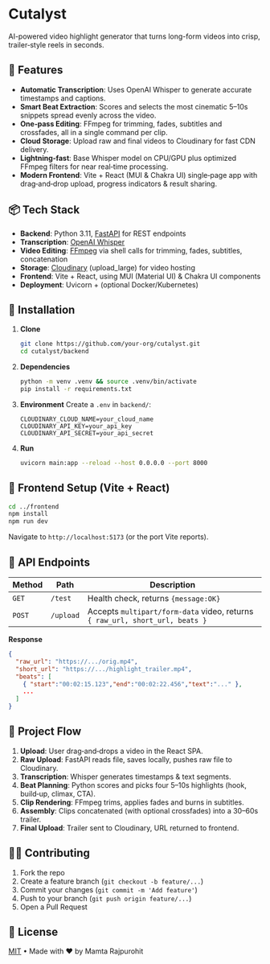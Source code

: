 # Cutalyst

AI-powered video highlight generator that turns long-form videos into crisp, trailer‑style reels in seconds.

## 🚀 Features

* **Automatic Transcription**: Uses OpenAI Whisper to generate accurate timestamps and captions.
* **Smart Beat Extraction**: Scores and selects the most cinematic 5–10s snippets spread evenly across the video.
* **One‑pass Editing**: FFmpeg for trimming, fades, subtitles and crossfades, all in a single command per clip.
* **Cloud Storage**: Upload raw and final videos to Cloudinary for fast CDN delivery.
* **Lightning‑fast**: Base Whisper model on CPU/GPU plus optimized FFmpeg filters for near real‑time processing.
* **Modern Frontend**: Vite + React (MUI & Chakra UI) single‑page app with drag‑and‑drop upload, progress indicators & result sharing.

## 📦 Tech Stack

* **Backend**: Python 3.11, [FastAPI](https://fastapi.tiangolo.com/) for REST endpoints
* **Transcription**: [OpenAI Whisper](https://github.com/openai/whisper)
* **Video Editing**: [FFmpeg](https://ffmpeg.org/) via shell calls for trimming, fades, subtitles, concatenation
* **Storage**: [Cloudinary](https://cloudinary.com/) (upload\_large) for video hosting
* **Frontend**: Vite + React, using MUI (Material UI) & Chakra UI components
* **Deployment**: Uvicorn + (optional Docker/Kubernetes)

## 🔧 Installation

1. **Clone**

   ```bash
   git clone https://github.com/your‑org/cutalyst.git
   cd cutalyst/backend
   ```
2. **Dependencies**

   ```bash
   python -m venv .venv && source .venv/bin/activate
   pip install -r requirements.txt
   ```
3. **Environment**
   Create a `.env` in `backend/`:

   ```dotenv
   CLOUDINARY_CLOUD_NAME=your_cloud_name
   CLOUDINARY_API_KEY=your_api_key
   CLOUDINARY_API_SECRET=your_api_secret
   ```
4. **Run**

   ```bash
   uvicorn main:app --reload --host 0.0.0.0 --port 8000
   ```

## 🚀 Frontend Setup (Vite + React)

```bash
cd ../frontend
npm install
npm run dev
```

Navigate to `http://localhost:5173` (or the port Vite reports).

## 🔗 API Endpoints

| Method | Path      | Description                                                                  |
| ------ | --------- | ---------------------------------------------------------------------------- |
| `GET`  | `/test`   | Health check, returns `{message:OK}`                                         |
| `POST` | `/upload` | Accepts `multipart/form-data` video, returns `{ raw_url, short_url, beats }` |

**Response**

```json
{
  "raw_url": "https://.../orig.mp4",
  "short_url": "https://.../highlight_trailer.mp4",
  "beats": [
    { "start":"00:02:15.123","end":"00:02:22.456","text":"..." },
    ...
  ]
}
```

## 🎯 Project Flow

1. **Upload**: User drag‑and‑drops a video in the React SPA.
2. **Raw Upload**: FastAPI reads file, saves locally, pushes raw file to Cloudinary.
3. **Transcription**: Whisper generates timestamps & text segments.
4. **Beat Planning**: Python scores and picks four 5–10s highlights (hook, build‑up, climax, CTA).
5. **Clip Rendering**: FFmpeg trims, applies fades and burns in subtitles.
6. **Assembly**: Clips concatenated (with optional crossfades) into a 30–60s trailer.
7. **Final Upload**: Trailer sent to Cloudinary, URL returned to frontend.

## 👩‍💻 Contributing

1. Fork the repo
2. Create a feature branch (`git checkout -b feature/...`)
3. Commit your changes (`git commit -m 'Add feature'`)
4. Push to your branch (`git push origin feature/...`)
5. Open a Pull Request

## 📄 License

[MIT](LICENSE) • Made with ❤️ by Mamta Rajpurohit

